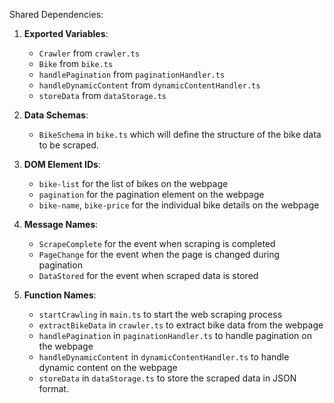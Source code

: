 Shared Dependencies:

1. **Exported Variables**: 
   - `Crawler` from `crawler.ts`
   - `Bike` from `bike.ts`
   - `handlePagination` from `paginationHandler.ts`
   - `handleDynamicContent` from `dynamicContentHandler.ts`
   - `storeData` from `dataStorage.ts`

2. **Data Schemas**: 
   - `BikeSchema` in `bike.ts` which will define the structure of the bike data to be scraped.

3. **DOM Element IDs**: 
   - `bike-list` for the list of bikes on the webpage
   - `pagination` for the pagination element on the webpage
   - `bike-name`, `bike-price` for the individual bike details on the webpage

4. **Message Names**: 
   - `ScrapeComplete` for the event when scraping is completed
   - `PageChange` for the event when the page is changed during pagination
   - `DataStored` for the event when scraped data is stored

5. **Function Names**: 
   - `startCrawling` in `main.ts` to start the web scraping process
   - `extractBikeData` in `crawler.ts` to extract bike data from the webpage
   - `handlePagination` in `paginationHandler.ts` to handle pagination on the webpage
   - `handleDynamicContent` in `dynamicContentHandler.ts` to handle dynamic content on the webpage
   - `storeData` in `dataStorage.ts` to store the scraped data in JSON format.